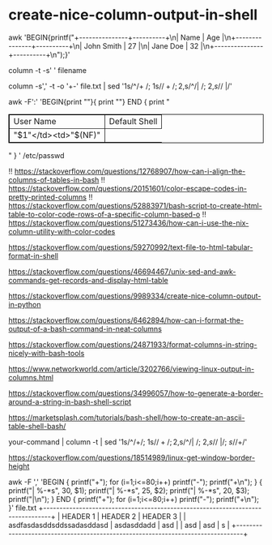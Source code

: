 # create-nice-column-output-in-shell
awk 'BEGIN{printf("+---------------+----------+\n|     Name      |   Age    |\n+---------------+----------+\n|  John Smith   |    27    |\n|  Jane Doe     |    32    |\n+---------------+----------+\n");}'

column -t -s' ' filename

column -s',' -t -o '+-' file.txt | sed '1s/^/+ /; 1s/$/ +/; 2,$s/^/| /; 2,$s/$/ |/'

awk -F':' 'BEGIN{print "<table border=1    cellpadding=1  cellspacing=0    bordercolor=BLACK ><tr><td>User Name</td><td>Default Shell</td></tr>"}{ print "<tr><td>"$1"</td><td>"$(NF)"</td></tr>"} END { print "</table>" } ' /etc/passwd

!! https://stackoverflow.com/questions/12768907/how-can-i-align-the-columns-of-tables-in-bash
!! https://stackoverflow.com/questions/20151601/color-escape-codes-in-pretty-printed-columns
!! https://stackoverflow.com/questions/52883971/bash-script-to-create-html-table-to-color-code-rows-of-a-specific-column-based-o
!! https://stackoverflow.com/questions/51273436/how-can-i-use-the-nix-column-utility-with-color-codes



https://stackoverflow.com/questions/59270992/text-file-to-html-tabular-format-in-shell

https://stackoverflow.com/questions/46694467/unix-sed-and-awk-commands-get-records-and-display-html-table


https://stackoverflow.com/questions/9989334/create-nice-column-output-in-python

https://stackoverflow.com/questions/6462894/how-can-i-format-the-output-of-a-bash-command-in-neat-columns

https://stackoverflow.com/questions/24871933/format-columns-in-string-nicely-with-bash-tools


https://www.networkworld.com/article/3202766/viewing-linux-output-in-columns.html


https://stackoverflow.com/questions/34996057/how-to-generate-a-border-around-a-string-in-bash-shell-script


https://marketsplash.com/tutorials/bash-shell/how-to-create-an-ascii-table-shell-bash/

your-command | column -t | sed '1s/^/+/; 1s/$/+/; 2,$s/^/| /; 2,$s/$/ |/; $s/$/+/'


https://stackoverflow.com/questions/18514989/linux-get-window-border-height




awk -F ',' 'BEGIN { printf("+"); for (i=1;i<=80;i++) printf("-"); printf("+\n"); } { printf("| %-*s", 30, $1); printf("| %-*s", 25, $2); printf("| %-*s", 20, $3); printf("|\n"); } END { printf("+"); for (i=1;i<=80;i++) printf("-"); printf("+\n"); }' file.txt
+--------------------------------------------------------------------------------+
| HEADER 1                      | HEADER 2                 | HEADER 3            |
| asdfasdasddsddssadasddasd     |  asdasddadd              | asd                 |
| asd                           | asd                      | s                   |
+--------------------------------------------------------------------------------+